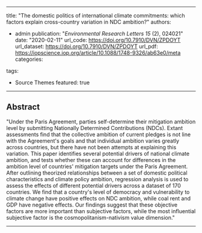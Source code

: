 
---
title: "The domestic politics of international climate commitments: which factors explain cross-country variation in NDC ambition?"
authors:
- admin
publication: "*Environmental Research Letters 15* (2), 024021"
date: "2020-02-11"
url_code: https://doi.org/10.7910/DVN/ZPDOYT
url_dataset: https://doi.org/10.7910/DVN/ZPDOYT
url_pdf: https://iopscience.iop.org/article/10.1088/1748-9326/ab63e0/meta
categories: 

tags:
- Source Themes
featured: true

---

## Abstract
"Under the Paris Agreement, parties self-determine their mitigation ambition level by submitting Nationally Determined Contributions (NDCs). Extant assessments find that the collective ambition of current pledges is not line with the Agreement's goals and that individual ambition varies greatly across countries, but there have not been attempts at explaining this variation. This paper identifies several potential drivers of national climate ambition, and tests whether these can account for differences in the ambition level of countries' mitigation targets under the Paris Agreement. After outlining theorized relationships between a set of domestic political characteristics and climate policy ambition, regression analysis is used to assess the effects of different potential drivers across a dataset of 170 countries. We find that a country's level of democracy and vulnerability to climate change have positive effects on NDC ambition, while coal rent and GDP have negative effects. Our findings suggest that these objective factors are more important than subjective factors, while the most influential subjective factor is the cosmopolitanism-nativism value dimension."

---